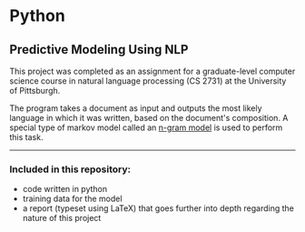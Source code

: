 # Python
## Predictive Modeling Using NLP

This project was completed as an assignment for a graduate-level computer science course in natural language processing (CS 2731) at the University of Pittsburgh. 

The program takes a document as input and outputs the most likely language in which it was written, based on the document's composition. A special type of markov model called an [n-gram model](https://en.wikipedia.org/wiki/N-gram) is used to perform this task.

<hr>

### Included in this repository: 

- code written in python
- training data for the model 
- a report (typeset using LaTeX) that goes further into depth regarding the nature of this project
